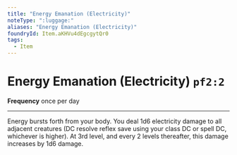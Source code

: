 ```yaml
---
title: "Energy Emanation (Electricity)"
noteType: ":luggage:"
aliases: "Energy Emanation (Electricity)"
foundryId: Item.aKHVu4dEgcgytQr0
tags:
  - Item
---
```


# Energy Emanation (Electricity) `pf2:2`

**Frequency** once per day

* * *

Energy bursts forth from your body. You deal 1d6 electricity damage to all adjacent creatures (DC resolve reflex save using your class DC or spell DC, whichever is higher). At 3rd level, and every 2 levels thereafter, this damage increases by 1d6 damage.

